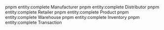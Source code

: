 pnpm entity:complete Manufacturer
pnpm entity:complete Distributor
pnpm entity:complete Retailer
pnpm entity:complete Product
pnpm entity:complete Warehouse
pnpm entity:complete Inventory
pnpm entity:complete Transaction
